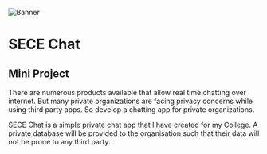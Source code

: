 ![Banner](https://github.com/VishalDhanasek/SECE-Chat/blob/main/SECECHAT.png)


# SECE Chat 

## Mini Project

There are numerous products available that allow real time chatting over internet. But many private organizations are facing privacy concerns while using third party apps. So develop a chatting app for private organizations.

SECE Chat is a simple private chat app that I have created for my College.
A private database will be provided to the organisation such that their data will not be prone to any third party.





